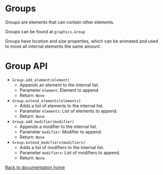 # Groups

Groups are elements that can contain other elements.

Groups can be found at `graphics.Group`

Groups have location and size properties,
which can be animated and used to move all internal
elements the same amount.

# Group API

* `Group.add_element(element)`
    * Appends an element to the internal list.
    * Parameter `element`: Element to append.
    * Return: `None`
* `Group.extend_elements(elements)`
    * Adds a list of elements to the internal list.
    * Parameter `elements`: List of elements to append.
    * Return: `None`
* `Group.add_modifier(modifier)`
    * Appends a modifier to the internal list.
    * Parameter `modifier`: Modifier to append.
    * Return: `None`
* `Group.extend_modifiers(modifiers)`
    * Adds a list of modifiers to the internal list.
    * Parameter `modifiers`: List of modifiers to append.
    * Return: `None`

[Back to documentation home][home]

[home]: https://medilocus.github.io/graphic_videos/
